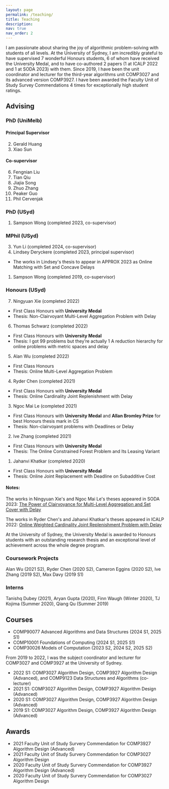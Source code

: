 ```yaml
---
layout: page
permalink: /teaching/
title: Teaching
description: 
nav: true
nav_order: 2
---
```


I am passionate about sharing the joy of algorithmic problem-solving with students of all levels. At the University of Sydney, I am incredibly grateful to have supervised 7 wonderful Honours students, 6 of whom have received the University Medal, and to have co-authored 2 papers (1 at ICALP 2022 and 1 at SODA 2023) with them. Since 2019, I have been the unit coordinator and lecturer for the third-year algorithms unit COMP3027 and its advanced version COMP3927. I have been awarded the Faculty Unit of Study Survey Commendations 4 times for exceptionally high student ratings.

## Advising

### PhD (UniMelb)
#### Principal Supervisor
2. Gerald Huang 
1. Xiao Sun 
   
#### Co-supervisor
6. Fengnian Liu
5. Tian Qiu
4. Jiajia Song 
3. Zhuo Zhang 
2. Peaker Guo 
1. Phil Cervenjak

### PhD (USyd)
1. Sampson Wong (completed 2023, co-supervisor)

### MPhil (USyd)
3. Yun Li (completed 2024, co-supervisor)
2. Lindsey Deryckere (completed 2023, principal supervisor)
 * The works in Lindsey's thesis to appear in APPROX 2023 as Online Matching with Set and Concave Delays
1. Sampson Wong (completed 2019, co-supervisor)

### Honours (USyd)
7. Ningyuan Xie (completed 2022)
 * First Class Honours with **University Medal**
 * Thesis: Non-Clairvoyant Multi-Level Aggregation Problem with Delay
6. Thomas Schwarz (completed 2022)
 * First Class Honours with **University Medal**
 * Thesis: I got 99 problems but they’re actually 1 A reduction hierarchy for online problems with metric spaces and delay
5. Alan Wu (completed 2022)
 * First Class Honours
 * Thesis: Online Multi-Level Aggregation Problem
4. Ryder Chen (completed 2021) 
 * First Class Honours with **University Medal**
 * Thesis: Online Cardinality Joint Replenishment with Delay
3. Ngoc Mai Le (completed 2021)
 * First Class Honours with **University Medal** and **Allan Bromley Prize** for best Honours thesis mark in CS
 * Thesis: Non-clairvoyant problems with Deadlines or Delay
2. Ive Zhang (completed 2021) 
 * First Class Honours with **University Medal**
 * Thesis: The Online Constrained Forest Problem and Its Leasing Variant
1. Jahanvi Khatkar (completed 2020) 
 * First Class Honours with **University Medal**
 * Thesis: Online Joint Replacement with Deadline on Subadditive Cost

#### Notes:

The works in Ningyuan Xie's and Ngoc Mai Le's theses appeared in SODA 2023: [The Power of Clairvoyance for Multi-Level Aggregation and Set Cover with Delay](https://doi.org/10.1137/1.9781611977554.ch59)

The works in Ryder Chen's and Jahanvi Khatkar's theses appeared in ICALP 2022: [Online Weighted Cardinality Joint Replenishment Problem with Delay](https://doi.org/10.4230/LIPIcs.ICALP.2022.40)

At the University of Sydney, the University Medal is awarded to Honours students with an outstanding research thesis and an exceptional level of achievement across the whole degree program.

### Coursework Projects

Alan Wu (2021 S2), Ryder Chen (2020 S2), Cameron Eggins (2020 S2), Ive Zhang (2019 S2), Max Davy (2019 S1)

### Interns

Tanishq Dubey (2021), Aryan Gupta (2020), Finn Waugh (Winter 2020), TJ Kojima (Summer 2020), Qiang Qu (Summer 2019)

## Courses
- COMP90077 Advanced Algorithms and Data Structures (2024 S1, 2025 S1)
- COMP10001 Foundations of Computing (2024 S1, 2025 S1)
- COMP30026 Models of Computation (2023 S2, 2024 S2, 2025 S2)

From 2019 to 2022, I was the subject coordinator and lecturer for COMP3027 and COMP3927 at the University of Sydney.

- 2022 S1: COMP3027 Algorithm Design, COMP3927 Algorithm Design (Advanced), and COMP9123 Data Structures and Algorithms (co-lecturer)
- 2021 S1: COMP3027 Algorithm Design, COMP3927 Algorithm Design (Advanced)
- 2020 S1: COMP3027 Algorithm Design, COMP3927 Algorithm Design (Advanced)
- 2019 S1: COMP3027 Algorithm Design, COMP3927 Algorithm Design (Advanced)

## Awards 

- 2021 Faculty Unit of Study Survery Commendation for COMP3927 Algorithm Design (Advanced)
- 2021 Faculty Unit of Study Survery Commendation for COMP3027 Algorithm Design
- 2020 Faculty Unit of Study Survery Commendation for COMP3927 Algorithm Design (Advanced)
- 2020 Faculty Unit of Study Survery Commendation for COMP3027 Algorithm Design

